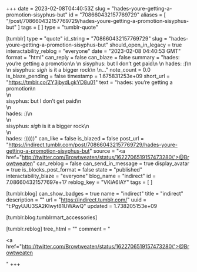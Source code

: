 +++
date = 2023-02-08T04:40:53Z
slug = "hades-youre-getting-a-promotion-sisyphus-but"
id = "708660432157769729"
aliases = [ "/post/708660432157769729/hades-youre-getting-a-promotion-sisyphus-but" ]
tags = [ ]
type = "tumblr-quote"

[tumblr]
type = "quote"
id_string = "708660432157769729"
slug = "hades-youre-getting-a-promotion-sisyphus-but"
should_open_in_legacy = true
interactability_reblog = "everyone"
date = "2023-02-08 04:40:53 GMT"
format = "html"
can_reply = false
can_blaze = false
summary = "hades: you’re getting a promotion\n \n sisyphus: but I don’t get paid\n \n hades: :)\n \n sisyphus: *sigh* is it a bigger rock\n \n..."
note_count = 0.0
is_blaze_pending = false
timestamp = 1.675831253e+09
short_url = "https://tmblr.co/ZY3jbydLgkYD8u01"
text = "hades: you&rsquo;re getting a promotion\n<br/>\n<br/>sisyphus: but I don&rsquo;t get paid\n<br/>\n<br/>hades: :)\n<br/>\n<br/>sisyphus: *sigh* is it a bigger rock\n<br/>\n<br/>hades: :)))))"
can_like = false
is_blazed = false
post_url = "https://indirect.tumblr.com/post/708660432157769729/hades-youre-getting-a-promotion-sisyphus-but"
source = "<a href=\"http://twitter.com/Browtweaten/status/1622706519157473280\">@Browtweaten</a>"
can_reblog = false
can_send_in_message = true
display_avatar = true
is_blocks_post_format = false
state = "published"
interactability_blaze = "everyone"
blog_name = "indirect"
id = 7.086604321577697e+17
reblog_key = "VKiA6IAY"
tags = [ ]

[tumblr.blog]
can_show_badges = true
name = "indirect"
title = "indirect"
description = ""
url = "https://indirect.tumblr.com/"
uuid = "t:PgyUJU3SA2Klwyt81UWAwQ"
updated = 1.738205153e+09

[tumblr.blog.tumblrmart_accessories]

[tumblr.reblog]
tree_html = ""
comment = "<p><a href=\"http://twitter.com/Browtweaten/status/1622706519157473280\">@Browtweaten</a></p>"
+++
